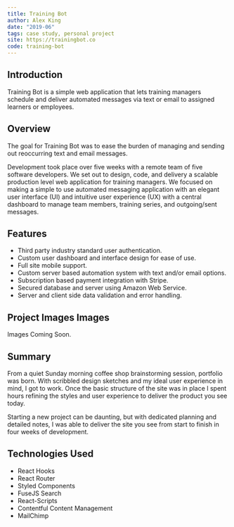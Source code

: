 ```yaml
---
title: Training Bot
author: Alex King
date: "2019-06"
tags: case study, personal project
site: https://trainingbot.co
code: training-bot
---
```


## Introduction

Training Bot is a simple web application that lets training managers schedule and deliver automated messages via text or email to assigned learners or employees.

## Overview

The goal for Training Bot was to ease the burden of managing and sending out reoccurring text and email messages.

Development took place over five weeks with a remote team of five software developers. We set out to design, code, and delivery a scalable production level web application for training managers. We focused on making a simple to use automated messaging application with an elegant user interface (UI) and intuitive user experience (UX) with a central dashboard to manage team members, training series, and outgoing/sent messages.

## Features

- Third party industry standard user authentication.
- Custom user dashboard and interface design for ease of use.
- Full site mobile support.
- Custom server based automation system with text and/or email options.
- Subscription based payment integration with Stripe.
- Secured database and server using Amazon Web Service.
- Server and client side data validation and error handling.

## Project Images Images

Images Coming Soon.

## Summary

From a quiet Sunday morning coffee shop brainstorming session, portfolio was born. With scribbled design sketches and my ideal user experience in mind, I got to work. Once the basic structure of the site was in place I spent hours refining the styles and user experience to deliver the product you see today.

Starting a new project can be daunting, but with dedicated planning and detailed notes, I was able to deliver the site you see from start to finish in four weeks of development.

## Technologies Used

- React Hooks
- React Router
- Styled Components
- FuseJS Search
- React-Scripts
- Contentful Content Management
- MailChimp
